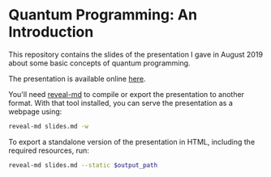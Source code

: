 # Quantum Programming: An Introduction

This repository contains the slides of the presentation I gave in August 2019 about some basic concepts of quantum programming.

The presentation is available online [here](https://ruippeixotog.github.io/intro-to-quantum-programming/).

You'll need [reveal-md](https://github.com/webpro/reveal-md) to compile or export the presentation to another format. With that tool installed, you can serve the presentation as a webpage using:

```bash
reveal-md slides.md -w
```

To export a standalone version of the presentation in HTML, including the required resources, run:

```bash
reveal-md slides.md --static $output_path
```
